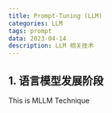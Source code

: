 ```yaml
---
title: Prompt-Tuning (LLM)
categories: LLM
tags: prompt
data: 2023-04-14
description: LLM 相关技术
---
```



## 1. 语言模型发展阶段
This is MLLM Technique




